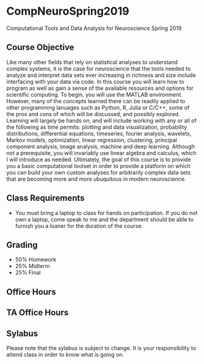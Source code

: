 # CompNeuroSpring2019
Computational Tools and Data Analysis for Neuroscience Spring 2019

## Course Objective
Like many other fields that rely on statistical analyses to understand complex systems, it is the case for neuroscience that the tools needed to analyze and interpret data sets ever increasing in richness and size include interfacing with your data via code. In this course you will learn how to program as well as gain a sense of the available resources and options for scientific computing. To begin, you will use the MATLAB environment. However, many of the concepts learned there can be readily applied to other programming lanuages such as Python, R, Julia or C/C++, some of the pros and cons of which will be discussed, and possibly explored. Learning will largely be hands on, and will include working with any or all of the following as time permits: plotting and data visualization, probability distributions, differential equations, timeseries, fourier analysis, wavelets, Markov models, optimization, linear regression, clustering, principal component analysis, image analysis, machine and deep learning. Although not a prerequisite, you will invariably use linear algebra and calculus, which I will introduce as needed. Ultimately, the goal of this course is to provide you a basic computational toolset in order to provide a platform on which you can build your own custom analyses for arbitrarily complex data sets that are becoming more and more ubuquitous in modern neuroscience.

## Class Requirements
* You must bring a laptop to class for hands on participation. If you do not own a laptop, come speak to me and the department should be able to furnish you a loaner for the duration of the course.

## Grading
* 50% Homework
* 25% Midterm
* 25% Final

## Office Hours

## TA Office Hours

## Sylabus
Please note that the sylabus is subject to change. It is your responsibility to attend class in order to know what is going on.
